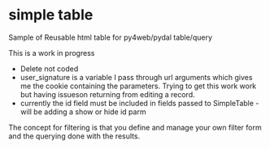 # simple table

Sample of Reusable html table for py4web/pydal table/query

This is a work in progress

* Delete not coded
* user_signature is a variable I pass through url arguments which gives me the cookie containing the parameters.  Trying to get this work work but having issueson returning from editing a record.
* currently the id field must be included in fields passed to SimpleTable - will be adding a show or hide id parm

The concept for filtering is that you define and manage your own filter form and the querying done with the results.
